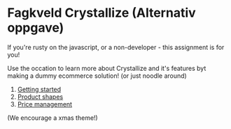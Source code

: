 # Fagkveld Crystallize (Alternativ oppgave)

If you're rusty on the javascript, or a non-developer - this assignment is for you!

Use the occation to learn more about Crystallize and it's features byt making a dummy ecommerce solution! (or just noodle around)

1. [Getting started](https://crystallize.com/learn/user-guides/getting-started/creating-a-tenant)
2. [Product shapes](https://crystallize.com/learn/user-guides/shapes)
3. [Price management](https://crystallize.com/learn/user-guides/getting-started/price-lists)


(We encourage a xmas theme!)
